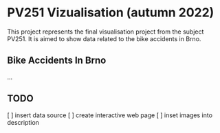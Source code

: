 # PV251 Vizualisation (autumn 2022)

This project represents the final visualisation project from the subject
PV251. It is aimed to show data related to the bike accidents in Brno.


## Bike Accidents In Brno

...

## TODO

[ ] insert data source
[ ] create interactive web page
[ ] inset images into description
